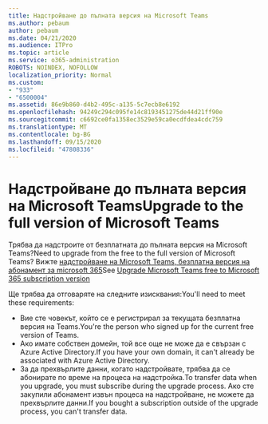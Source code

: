 ```yaml
---
title: Надстройване до пълната версия на Microsoft Teams
ms.author: pebaum
author: pebaum
ms.date: 04/21/2020
ms.audience: ITPro
ms.topic: article
ms.service: o365-administration
ROBOTS: NOINDEX, NOFOLLOW
localization_priority: Normal
ms.custom:
- "933"
- "6500004"
ms.assetid: 86e9b860-d4b2-495c-a135-5c7ecb8e6192
ms.openlocfilehash: 94249c294c095fe14c8193451275de44d21ff90e
ms.sourcegitcommit: c6692ce0fa1358ec3529e59ca0ecdfdea4cdc759
ms.translationtype: MT
ms.contentlocale: bg-BG
ms.lasthandoff: 09/15/2020
ms.locfileid: "47808336"
---
```

# <a name="upgrade-to-the-full-version-of-microsoft-teams"></a><span data-ttu-id="9d2be-102">Надстройване до пълната версия на Microsoft Teams</span><span class="sxs-lookup"><span data-stu-id="9d2be-102">Upgrade to the full version of Microsoft Teams</span></span>

<span data-ttu-id="9d2be-103">Трябва да надстроите от безплатната до пълната версия на Microsoft Teams?</span><span class="sxs-lookup"><span data-stu-id="9d2be-103">Need to upgrade from the free to the full version of Microsoft Teams?</span></span> <span data-ttu-id="9d2be-104">Вижте [надстройване на Microsoft Teams, безплатна версия на абонамент за microsoft 365](https://docs.microsoft.com/microsoftteams/upgrade-freemium)</span><span class="sxs-lookup"><span data-stu-id="9d2be-104">See [Upgrade Microsoft Teams free to Microsoft 365 subscription version](https://docs.microsoft.com/microsoftteams/upgrade-freemium)</span></span>

<span data-ttu-id="9d2be-105">Ще трябва да отговаряте на следните изисквания:</span><span class="sxs-lookup"><span data-stu-id="9d2be-105">You'll need to meet these requirements:</span></span>

- <span data-ttu-id="9d2be-106">Вие сте човекът, който се е регистрирал за текущата безплатна версия на Teams.</span><span class="sxs-lookup"><span data-stu-id="9d2be-106">You're the person who signed up for the current free version of Teams.</span></span>
- <span data-ttu-id="9d2be-107">Ако имате собствен домейн, той все още не може да е свързан с Azure Active Directory.</span><span class="sxs-lookup"><span data-stu-id="9d2be-107">If you have your own domain, it can't already be associated with Azure Active Directory.</span></span>
- <span data-ttu-id="9d2be-108">За да прехвърлите данни, когато надстройвате, трябва да се абонирате по време на процеса на надстройка.</span><span class="sxs-lookup"><span data-stu-id="9d2be-108">To transfer data when you upgrade, you must subscribe during the upgrade process.</span></span> <span data-ttu-id="9d2be-109">Ако сте закупили абонамент извън процеса на надстройване, не можете да прехвърлите данни.</span><span class="sxs-lookup"><span data-stu-id="9d2be-109">If you bought a subscription outside of the upgrade process, you can't transfer data.</span></span>
